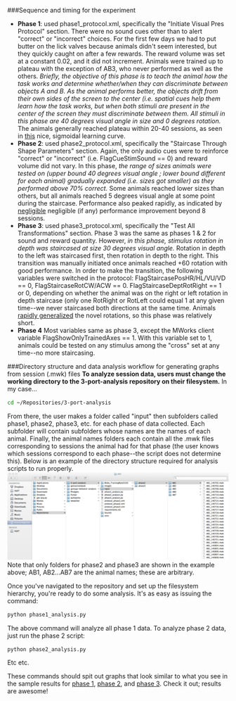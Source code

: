 ###Sequence and timing for the experiment
* **Phase 1**: used phase1_protocol.xml, specifically the "Initiate Visual Pres Protocol" section. There were no sound cues other than to alert "correct" or "incorrect" choices. For the first few days we had to put butter on the lick valves because animals didn't seem interested, but they quickly caught on after a few rewards. The reward volume was set at a constant 0.02, and it did not increment. Animals were trained up to plateau with the exception of AB3, who never performed as well as the others. *Briefly, the objective of this phase is to teach the animal how the task works and determine whether/when they can discriminate between objects A and B. As the animal performs better, the objects drift from their own sides of the screen to the center (i.e. spatial cues help them learn how the task works, but when both stimuli are present in the center of the screen they must discriminate between them. All stimuli in this phase are 40 degrees visual angle in size and 0 degrees rotation.* The animals generally reached plateau within 20-40 sessions, as seen in [this](https://github.com/coxlab/3-port-analysis/raw/master/readme-images/phase1-results/AB5-phase1-trials-in-center.png) nice, sigmoidal learning curve. 
* **Phase 2**: used phase2_protocol.xml, specifically the "Staircase Through Shape Parameters" section. Again, the only audio cues were to reinforce "correct" or "incorrect" (i.e. FlagCueStimSound == 0) and reward volume did not vary. In this phase, *the range of sizes animals were tested on (upper bound 40 degrees visual angle ; lower bound different for each animal) gradually expanded (i.e. sizes got smaller) as they performed above 70% correct.* Some animals reached lower sizes than others, but all animals reached 5 degrees visual angle at some point during the staircase. Performance also peaked rapidly, as indicated by [negligible](https://github.com/coxlab/3-port-analysis/raw/master/readme-images/phase2-results/pctcorrect-summary-smallerbins.png) negligible (if any) performance improvement beyond 8 sessions.
* **Phase 3**: used phase3_protocol.xml, specifically the "Test All Transformations" section. Phase 3 was the same as phases 1 & 2 for sound and reward quantity. However, *in this phase, stimulus rotation in depth was staircased at size 30 degrees visual angle.* Rotation in depth to the left was staircased first, then rotation in depth to the right. This transition was manually initiated once animals reached +60 rotation with good performance. In order to make the transition, the following variables were switched in the protocol: FlagStaircasePosHR/HL/VU/VD == 0, FlagStaircaseRotCW/ACW == 0. FlagStaircaseDeptRotRight == 1 or 0, depending on whether the animal was on the right or left rotation in depth staircase (only one RotRight or RotLeft could equal 1 at any given time--we never staircased both directions at the same time. Animals [rapidly generalized](https://github.com/coxlab/3-port-analysis/raw/master/readme-images/phase3-results/summary-SEM.png) the novel rotations, so this phase was relatively short.
* **Phase 4** Most variables same as phase 3, except the MWorks client variable FlagShowOnlyTrainedAxes == 1. With this variable set to 1, animals could be tested on any stimulus among the "cross" set at any time--no more staircasing.

###Directory structure and data analysis workflow for generating graphs from session (.mwk) files
**To analyze session data, users must change the working directory to the 3-port-analysis repository on their filesystem.** In my case...
```bash
cd ~/Repositories/3-port-analysis
```
From there, the user makes a folder called "input" then subfolders called phase1, phase2, phase3, etc. for each phase of data collected. Each subfolder will contain subfolders whose names are the names of each animal. Finally, the animal names folders each contain all the .mwk files corresponding to sessions the animal had for that phase (the user knows which sessions correspond to each phase--the script does not determine this). Below is an example of the directory structure required for analysis scripts to run properly.
![analysis dir structure](https://github.com/coxlab/3-port-analysis/raw/master/readme-images/analysis-directory-structure.png)
Note that only folders for phase2 and phase3 are shown in the example above; AB1, AB2...AB7 are the animal names; these are arbitrary.

Once you've navigated to the repository and set up the filesystem hierarchy, you're ready to do some analysis. It's as easy as issuing the command:
```bash
python phase1_analysis.py
```
The above command will analyze all phase 1 data. To analyze phase 2 data, just run the phase 2 script:
```bash
python phase2_analysis.py
```
Etc etc.

These commands should spit out graphs that look similar to what you see in the sample results for [phase 1](https://github.com/coxlab/3-port-analysis/raw/master/readme-images/phase1-results), [phase 2](https://github.com/coxlab/3-port-analysis/raw/master/readme-images/phase2-results), and [phase 3](https://github.com/coxlab/3-port-analysis/raw/master/readme-images/phase3-results). Check it out; results are awesome!